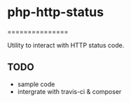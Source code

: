 # php-http-status
===============

Utility to interact with HTTP status code.

## TODO
* sample code
* intergrate with travis-ci & composer
